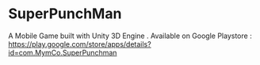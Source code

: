 # SuperPunchMan
A Mobile Game built with Unity 3D Engine . Available on Google Playstore : https://play.google.com/store/apps/details?id=com.MymCo.SuperPunchman
